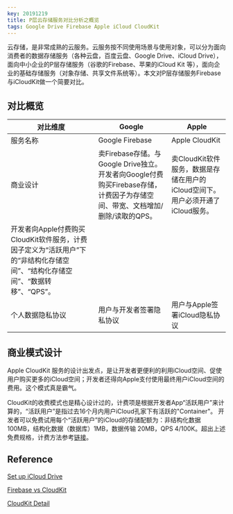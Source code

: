 ```yaml
---
key: 20191219
title: P层云存储服务对比分析之概览
tags: Google Drive Firebase Apple iCloud CloudKit
---
```


云存储，是非常成熟的云服务。云服务按不同使用场景与使用对象，可以分为面向消费者的数据存储服务（各种云盘，百度云盘、Google Drive、iCloud Drive），面向中小企业的P层存储服务（谷歌的Firebase、苹果的iCloud Kit 等），面向企业的基础存储服务（对象存储、共享文件系统等）。本文对P层存储服务Firebase与iCloudKit做一个简要对比。<!--more-->

## 对比概览

| 对比维度 | Google | Apple|
| ------- | ------ | ---- |
| 服务名称 | Google Firebase | Apple CloudKit |
| 商业设计 | 卖Firebase存储。与Google Drive独立。开发者向Google付费购买Firebase存储，计费因子为存储空间、带宽、文档增加/删除/读取的QPS。 | 卖CloudKit软件服务，数据是存储在用户的iCloud空间下。用户必须开通了iCloud服务。
开发者向Apple付费购买CloudKit软件服务，计费因子定义为“活跃用户”下的“非结构化存储空间”、“结构化存储空间”、“数据转移”、“QPS”。|
| 个人数据隐私协议 | 用户与开发者签署隐私协议 | 用户与Apple签署iCloud隐私协议 |

## 商业模式设计

Apple CloudKit 服务的设计出发点，是让开发者更便利的利用iCloud空间、促使用户购买更多的iCloud空间；开发者还得向Apple支付使用最终用户iCloud空间的费用。这个模式真是霸气。

CloudKit的收费模式也是精心设计过的，计费项是根据开发者App“活跃用户”来计算的，“活跃用户”是指过去16个月内用户iCloud孔家下有活跃的"Container"。 开发者可以免费试用每个“活跃用户”的iCloud的存储配额为：非结构化数据 100MB，结构化数据（数据库）1MB，数据传输 20MB，QPS 4/100K。超出上述免费规格，计费方法参考[链接](	https://developer.apple.com/icloud/cloudkit/)。

## Reference

[Set up iCloud Drive](https://support.apple.com/en-us/HT204025)

[Firebase vs CloudKit](https://medium.com/the-lair/firebase-vs-cloudkit-1b2fcaef2d2a)

[CloudKit Detail](https://www.vldb.org/pvldb/vol11/p540-shraer.pdf)
